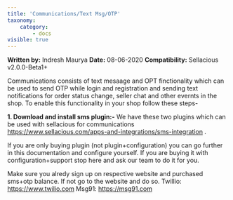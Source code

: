 ```yaml
---
title: 'Communications/Text Msg/OTP'
taxonomy:
    category:
        - docs
visible: true
---
```


**Written by:** Indresh Maurya
**Date:** 08-06-2020
**Compatibility:** Sellacious v2.0.0-Beta1+

Communications consists of text mesaage and OPT finctionality which can be used to send OTP while login and registration and sending text notifications for order status change, seller chat and other evernts in the shop.
To enable this functionality in your shop follow these steps-

**1. Download and install sms plugin:-** We have these two plugins which can be used with sellacious for communications https://www.sellacious.com/apps-and-integrations/sms-integration .

If you are only buying plugin (not plugin+configuration) you can go further in this documentation and configure yourself. If you are buying it with configuration+support stop here and ask our team to do it for you.

Make sure you alredy sign up on respective website and purchased sms+otp balance. If not go to the website and do so. 
Twillio: https://www.twilio.com
Msg91: https://msg91.com

